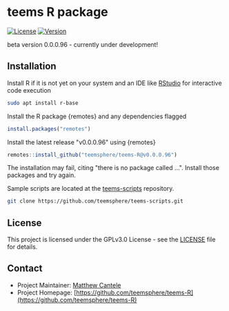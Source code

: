 # teems R package

[![License](https://img.shields.io/badge/License-GPL-blue.svg)](LICENSE)
[![Version](https://img.shields.io/badge/version-0.9-green.svg)](https://github.com/username/repo/releases)

beta version 0.0.0.96 - currently under development!
## Installation
Install R if it is not yet on your system and an IDE like [RStudio](https://posit.co/download/rstudio-desktop/) for interactive code execution
```bash
sudo apt install r-base
```

Install the R package {remotes} and any dependencies flagged
```R
install.packages("remotes")
```

Install the latest release "v0.0.0.96" using {remotes}
```R
remotes::install_github("teemsphere/teems-R@v0.0.0.96")
```
The installation may fail, citing "there is no package called ...". Install those packages and try again.

Sample scripts are located at the [teems-scripts](https://github.com/teemsphere/teems-scripts) repository. 
```bash
git clone https://github.com/teemsphere/teems-scripts.git
```


## License
This project is licensed under the GPLv3.0 License - see the [LICENSE](LICENSE) file for details.

## Contact
- Project Maintainer: [Matthew Cantele](mailto:matthew.cantele@protonmail.com)
- Project Homepage: [https://github.com/teemsphere/teems-R](https://github.com/teemsphere/teems-R)
<!-- - Bug Reports: [https://github.com/username/repository/issues](https://github.com/username/repository/issues) -->